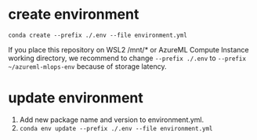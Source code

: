 # create environment

```
conda create --prefix ./.env --file environment.yml
```

If you place this repository on WSL2 /mnt/* or AzureML Compute Instance working directory, we recommend to change ```--prefix ./.env``` to ```--prefix ~/azureml-mlops-env``` because of storage latency.


# update environment

1. Add new package name and version to environment.yml.
1. ```conda env update --prefix ./.env --file environment.yml```